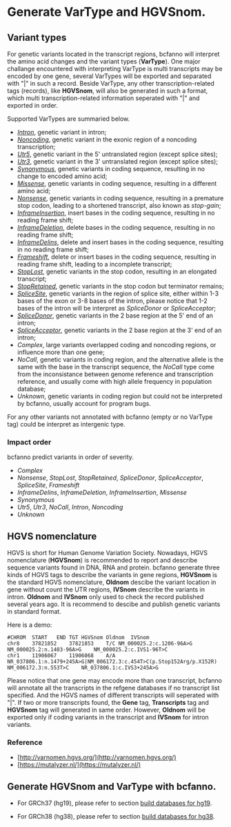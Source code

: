 # Generate VarType and HGVSnom.



## Variant types

For genetic variants located in the transcript regions, bcfanno will interpret the amino acid changes and the variant types (**VarType**). One major challange encountered with interpreting VarType is multi transcripts may be encoded by one gene, several VarTypes will be exported and separated with "|" in such a record. Beside VarType, any other transcription-related tags (records), like **HGVSnom**, will also be generated in such a format, which multi transcription-related information seperated with "|" and exported in order.



Supported VarTypes are summaried below.

* [*Intron*](http://www.sequenceontology.org/miso/current_release/term/SO:0001627),  genetic variant in intron;
* [*Noncoding*](http://www.sequenceontology.org/miso/current_release/term/SO:0001792),  genetic variant in the exonic region of a noncoding transcription;
* [*Utr5*](http://www.sequenceontology.org/miso/current_release/term/SO:0001623),  genetic variant in the 5' untranslated region (except splice sites);
* [*Utr3*](http://www.sequenceontology.org/miso/current_release/term/SO:0001624),  genetic variant in the 3' untranslated region (except splice sites);
* [*Synonymous*](http://www.sequenceontology.org/miso/current_release/term/SO:0001819),  genetic variants in coding sequence, resulting in no change to encoded amino acid;
* [*Missense*](http://www.sequenceontology.org/miso/current_release/term/SO:0001583),  genetic variants in coding sequence, resulting in a different amino acid;
* [*Nonsense*](http://www.sequenceontology.org/miso/current_release/term/SO:0001587),  genetic variants in coding sequence, resulting in a premature stop codon, leading to a shortened transcript, also known as *stop-gain*;
* [*InframeInsertion*](http://www.sequenceontology.org/miso/current_release/term/SO:0001821),  insert bases in the coding sequence, resulting in no reading frame shift;
* [*InframeDeletion*](http://www.sequenceontology.org/miso/current_release/term/SO:0001822),  delete bases in the coding sequence, resulting in no reading frame shift;
* [*InframeDelins*](http://www.sequenceontology.org/miso/current_release/term/SO:0001820),  delete and insert bases in the coding sequence, resulting in no reading frame shift;
* [*Frameshift*](http://www.sequenceontology.org/miso/current_release/term/SO:0001589),  delete or insert bases in the coding sequence, resulting in reading frame shift, leading to a incomplete transcript;
* [*StopLost*](http://www.sequenceontology.org/miso/current_release/term/SO:0001578),  genetic variants in the stop codon, resulting in an elongated transcript;
* [*StopRetained*](http://www.sequenceontology.org/miso/current_release/term/SO:0001567),  genetic variants in the stop codon but terminator remains;
* [*SpliceSite*](http://www.sequenceontology.org/miso/current_release/term/SO:0001630),  genetic variants in the region of splice site, either within 1-3 bases of the exon or 3-8 bases of the intron, please notice that 1-2 bases of the intron will be interpret as *SpliceDonor* or *SpliceAcceptor*; 
* [*SpliceDonor*](http://www.sequenceontology.org/miso/current_release/term/SO:0001575),  genetic variants in the 2 base region at the 5' end of an intron;
* [*SpliceAcceptor*](http://www.sequenceontology.org/miso/current_release/term/SO:0001574), genetic variants in the 2 base region at the 3' end of an intron;
* *Complex*,  large variants overlapped coding and noncoding regions, or influence more than one gene;
* *NoCall*,  genetic variants in coding region, and the alternative allele is the same with the base in the transcript sequence, the *NoCall* type come from the inconsistance between genome reference and transcription reference, and usually come with high allele frequency in population database;
* *Unknown*, genetic variants in coding region but could not be interpreted by bcfanno, usually account for program bugs.

For any other variants not annotated with bcfanno (empty or no VarType tag) could be interpret as intergenic type.


### Impact order
bcfanno predict variants in order of severity.
* *Complex*
* *Nonsense*, *StopLost*, *StopRetained*, *SpliceDonor*, *SpliceAcceptor*, *SpliceSite*, *Frameshift*
* *InframeDelins*, *InframeDeletion*, *InframeInsertion*, *Missense*
* *Synonymous*
* *Utr5*, *Utr3*, *NoCall*, *Intron*, *Noncoding*
* *Unknown*

## HGVS nomenclature

HGVS is short for Human Genome Variation Society. Nowadays, HGVS nomenclature (**HGVSnom**) is recommended to report and describe sequence variants found in DNA, RNA and protein. bcfanno generate three kinds of HGVS tags to describe the variants in gene regions, **HGVSnom** is the standard HGVS nomenclature, **Oldnom** descibe the variant location in gene without count the UTR regions, **IVSnom** describe the variants in intron. **Oldnom** and **IVSnom** only used to check the record published several years ago. It is recommend to descibe and publish genetic variants in standard format.

Here is a demo:
```
#CHROM	START	END	TGT	HGVSnom	Oldnom	IVSnom
chr8	37821852	37821853	T/C	NM_000025.2:c.1206-96A>G	NM_000025.2:n.1403-96A>G	NM_000025.2:c.IVS1-96T>C
chr1	11906067	11906068	A/A	NR_037806.1:n.1479+245A>G|NM_006172.3:c.454T>C(p.Stop152Arg/p.X152R)	NM_006172.3:n.553T>C	NR_037806.1:c.IVS3+245A>G
```
Please notice that one gene may encode more than one transcript, bcfanno will annotate all the transcripts in the refgene databases if no transcript list specified. And the HGVS names of different transcripts will seperated with "|". If two or more transcripts found, the **Gene** tag, **Transcripts** tag and **HGVSnom** tag will generated in same order. However, **Oldnom** will be exported only if coding variants in the transcript and **IVSnom** for intron variants.



### Reference

* [http://varnomen.hgvs.org/](http://varnomen.hgvs.org/)
* [https://mutalyzer.nl/](https://mutalyzer.nl/)



## Generate HGVSnom and VarType with bcfanno.

* For GRCh37 (hg19), please refer to section [build databases for hg19]().

* For GRCh38 (hg38), please refer to section [build databases for hg38]().

